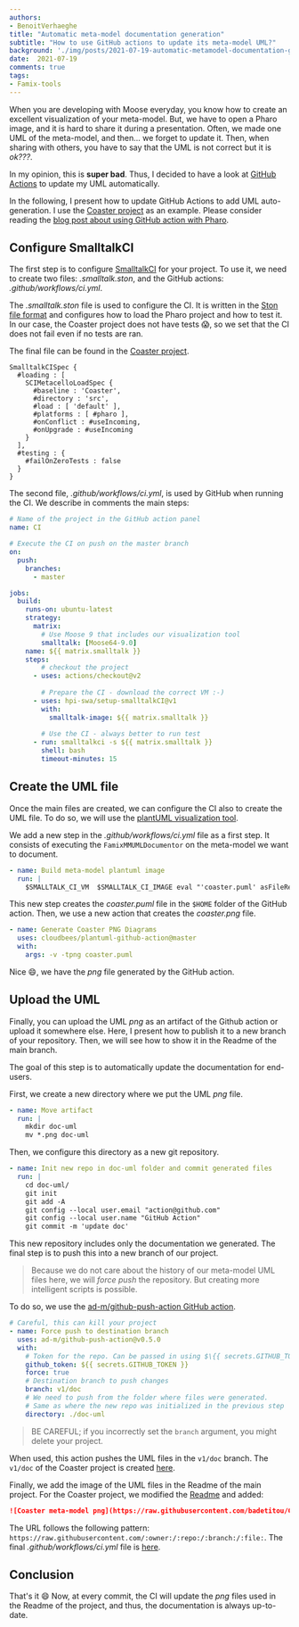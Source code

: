 ```yaml
---
authors:
- BenoitVerhaeghe
title: "Automatic meta-model documentation generation"
subtitle: "How to use GitHub actions to update its meta-model UML?"
background: './img/posts/2021-07-19-automatic-metamodel-documentation-generation/bg.png'
date:  2021-07-19
comments: true
tags:
- Famix-tools
---
```


When you are developing with Moose everyday, you know how to create an excellent visualization of your meta-model.
But, we have to open a Pharo image, and it is hard to share it during a presentation.
Often, we made one UML of the meta-model, and then... we forget to update it.
Then, when sharing with others, you have to say that the UML is not correct but it is *ok???*.

In my opinion, this is **super bad**.
Thus, I decided to have a look at [GitHub Actions](https://fr.github.com/features/actions) to update my UML automatically.

In the following, I present how to update GitHub Actions to add UML auto-generation.
I use the [Coaster project](https://github.com/badetitou/CoastersCollector) as an example.
Please consider reading the [blog post about using GitHub action with Pharo](https://badetitou.fr/misc/2020/11/30/Testing-pharo-with-github-actions/).

## Configure SmalltalkCI

The first step is to configure [SmalltalkCI](https://github.com/hpi-swa/smalltalkCI) for your project.
To use it, we need to create two files: *.smalltalk.ston*, and the GitHub actions: *.github/workflows/ci.yml*.

The *.smalltalk.ston* file is used to configure the CI.
It is written in the [Ston file format](https://ci.inria.fr/pharo-contribution/job/EnterprisePharoBook/lastSuccessfulBuild/artifact/book-result/STON/STON.html) and configures how to load the Pharo project and how to test it.
In our case, the Coaster project does not have tests :scream:, so we set that the CI does not fail even if no tests are ran.

The final file can be found in the [Coaster project](https://github.com/badetitou/CoastersCollector/blob/master/.smalltalk.ston).

```
SmalltalkCISpec {
  #loading : [
    SCIMetacelloLoadSpec {
      #baseline : 'Coaster',
      #directory : 'src',
      #load : [ 'default' ],
      #platforms : [ #pharo ],
      #onConflict : #useIncoming,
      #onUpgrade : #useIncoming
    }
  ],
  #testing : {
    #failOnZeroTests : false
  }
}
```

The second file, *.github/workflows/ci.yml*, is used by GitHub when running the CI.
We describe in comments the main steps:

```yml
# Name of the project in the GitHub action panel
name: CI

# Execute the CI on push on the master branch
on:
  push:
    branches: 
      - master

jobs:
  build:
    runs-on: ubuntu-latest
    strategy:
      matrix:
        # Use Moose 9 that includes our visualization tool
        smalltalk: [Moose64-9.0]
    name: ${{ matrix.smalltalk }}
    steps:
        # checkout the project
      - uses: actions/checkout@v2
      
        # Prepare the CI - download the correct VM :-) 
      - uses: hpi-swa/setup-smalltalkCI@v1
        with:
          smalltalk-image: ${{ matrix.smalltalk }}
      
        # Use the CI - always better to run test
      - run: smalltalkci -s ${{ matrix.smalltalk }}
        shell: bash
        timeout-minutes: 15
```

## Create the UML file

Once the main files are created, we can configure the CI also to create the UML file.
To do so, we will use the [plantUML visualization tool](/blog/2021-06-04-plantUML-for-metamodel).

We add a new step in the *.github/workflows/ci.yml* file as a first step.
It consists of executing the `FamixMMUMLDocumentor` on the meta-model we want to document.

```yml
- name: Build meta-model plantuml image
  run: |
    $SMALLTALK_CI_VM  $SMALLTALK_CI_IMAGE eval "'coaster.puml' asFileReference writeStreamDo: [ :stream | stream nextPutAll:  (FamixMMUMLDocumentor new model: CCModel; beWithStub; generatePlantUMLModel) ]."
```

This new step creates the *coaster.puml* file in the `$HOME` folder of the GitHub action.
Then, we use a new action that creates the *coaster.png* file.

```yml
- name: Generate Coaster PNG Diagrams
  uses: cloudbees/plantuml-github-action@master
  with:
    args: -v -tpng coaster.puml
```

Nice :smile:, we have the *png* file generated by the GitHub action.

## Upload the UML

Finally, you can upload the UML *png* as an artifact of the Github action or upload it somewhere else.
Here, I present how to publish it to a new branch of your repository.
Then, we will see how to show it in the Readme of the main branch.

The goal of this step is to automatically update the documentation for end-users.

First, we create a new directory where we put the UML *png* file.

```yml
- name: Move artifact
  run: |
    mkdir doc-uml
    mv *.png doc-uml
```

Then, we configure this directory as a new git repository.

```yml
- name: Init new repo in doc-uml folder and commit generated files
  run: |
    cd doc-uml/
    git init
    git add -A
    git config --local user.email "action@github.com"
    git config --local user.name "GitHub Action"
    git commit -m 'update doc'
```

This new repository includes only the documentation we generated.
The final step is to push this into a new branch of our project.

> Because we do not care about the history of our meta-model UML files here, we will *force push* the repository.
> But creating more intelligent scripts is possible.

To do so, we use the [ad-m/github-push-action GitHub action](https://github.com/ad-m/github-push-action).

```yml
# Careful, this can kill your project
- name: Force push to destination branch
  uses: ad-m/github-push-action@v0.5.0
  with:
    # Token for the repo. Can be passed in using $\{{ secrets.GITHUB_TOKEN }}
    github_token: ${{ secrets.GITHUB_TOKEN }}
    force: true
    # Destination branch to push changes
    branch: v1/doc
    # We need to push from the folder where files were generated.
    # Same as where the new repo was initialized in the previous step
    directory: ./doc-uml
```

> BE CAREFUL; if you incorrectly set the `branch` argument, you might delete your project.

When used, this action pushes the UML files in the `v1/doc` branch.
The `v1/doc` of the Coaster project is created [here](https://github.com/badetitou/CoastersCollector/tree/v1/doc).

Finally, we add the image of the UML files in the Readme of the main project.
For the Coaster project, we modified the [Readme](https://github.com/badetitou/CoastersCollector/blob/master/README.md) and added:

```md
![Coaster meta-model png](https://raw.githubusercontent.com/badetitou/CoastersCollector/v1/doc/coaster.png)
```

The URL follows the following pattern: `https://raw.githubusercontent.com/:owner:/:repo:/:branch:/:file:`.
The final *.github/workflows/ci.yml* file is [here](https://github.com/badetitou/CoastersCollector/blob/master/.github/workflows/ci.yml).

## Conclusion

That's it :smile:
Now, at every commit, the CI will update the *png* files used in the Readme of the project, and thus, the documentation is always up-to-date.
